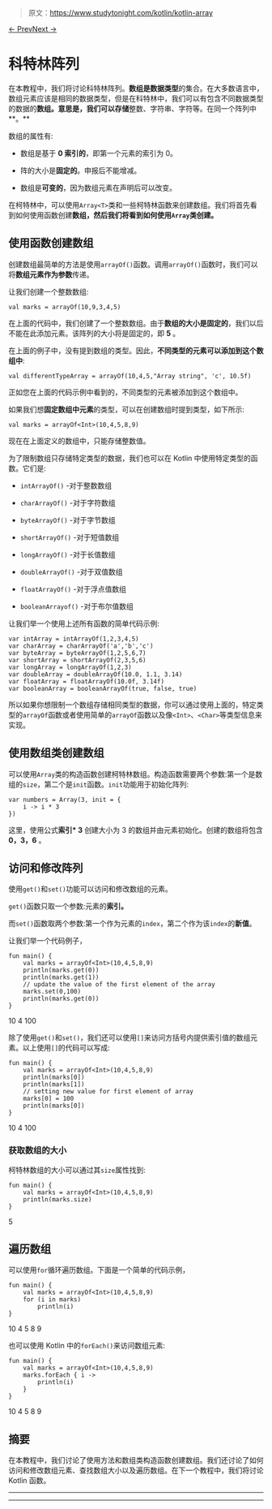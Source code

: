 > 原文：<https://www.studytonight.com/kotlin/kotlin-array>

[← Prev](/kotlin/kotlin-string "Kotlin String")[Next →](/kotlin/kotlin-userdefined-functions "Kotlin User-defined Functions")

# 科特林阵列

在本教程中，我们将讨论科特林阵列。**数组是数据类型**的集合。在大多数语言中，数组元素应该是相同的数据类型，但是在科特林中，我们可以有包含不同数据类型的数据的**数组。意思是，我们可以存储**整数、字符串、字符等。在同一个阵列中**。**

数组的属性有:

*   数组是基于 **0 索引的**，即第一个元素的索引为 0。

*   阵的大小是**固定的**。申报后不能增减。

*   数组是**可变的**，因为数组元素在声明后可以改变。

在柯特林中，可以使用`Array<T>`类和一些柯特林函数来创建数组。我们将首先看到如何使用函数创建**数组，然后我们将看到如何使用`Array`类创建。**

## 使用函数创建数组

创建数组最简单的方法是使用`arrayOf()`函数。调用`arrayOf()`函数时，我们可以将**数组元素作为参数**传递。

让我们创建一个整数数组:

```
val marks = arrayOf(10,9,3,4,5)
```

在上面的代码中，我们创建了一个整数数组。由于**数组的大小是固定的**，我们以后不能在此添加元素。该阵列的大小将是固定的，即 **5** 。

在上面的例子中，没有提到数组的类型。因此，**不同类型的元素可以添加到这个数组中**:

```
val differentTypeArray = arrayOf(10,4,5,"Array string", 'c', 10.5f)
```

正如您在上面的代码示例中看到的，不同类型的元素被添加到这个数组中。

如果我们想**固定数组中元素**的类型，可以在创建数组时提到类型，如下所示:

```
val marks = arrayOf<Int>(10,4,5,8,9)
```

现在在上面定义的数组中，只能存储整数值。

为了限制数组只存储特定类型的数据，我们也可以在 Kotlin 中使用特定类型的函数。它们是:

*   `intArrayOf()` -对于整数数组

*   `charArrayOf()` -对于字符数组

*   `byteArrayOf()` -对于字节数组

*   `shortArrayOf()` -对于短值数组

*   `longArrayOf()` -对于长值数组

*   `doubleArrayOf()` -对于双值数组

*   `floatArrayOf()` -对于浮点值数组

*   `booleanArrayof()` -对于布尔值数组

让我们举一个使用上述所有函数的简单代码示例:

```
var intArray = intArrayOf(1,2,3,4,5)
var charArray = charArrayOf('a','b','c')
var byteArray = byteArrayOf(1,2,5,6,7)
var shortArray = shortArrayOf(2,3,5,6)
var longArray = longArrayOf(1,2,3)
var doubleArray = doubleArrayOf(10.0, 1.1, 3.14)
var floatArray = floatArrayOf(10.0f, 3.14f)
var booleanArray = booleanArrayOf(true, false, true)
```

所以如果你想限制一个数组存储相同类型的数据，你可以通过使用上面的，特定类型的`arrayOf`函数或者使用简单的`arrayOf`函数以及像`<Int>`、`<Char>`等类型信息来实现。

## 使用数组类创建数组

可以使用`Array`类的构造函数创建柯特林数组。构造函数需要两个参数:第一个是数组的`size`，第二个是`init`函数。`init`功能用于初始化阵列:

```
var numbers = Array(3, init = {
    i -> i * 3
})
```

这里，使用公式**索引* 3** 创建大小为 3 的数组并由元素初始化。创建的数组将包含 **0，3，6** 。

## 访问和修改阵列

使用`get()`和`set()`功能可以访问和修改数组的元素。

`get()`函数只取一个参数:元素的**索引。**

而`set()`函数取两个参数:第一个作为元素的`index`，第二个作为该`index`的**新值**。

让我们举一个代码例子，

```
fun main() {
    val marks = arrayOf<Int>(10,4,5,8,9)
    println(marks.get(0))
    println(marks.get(1))
    // update the value of the first element of the array
    marks.set(0,100)
    println(marks.get(0))
}
```

10
4
100

除了使用`get()`和`set()`，我们还可以使用`[]`来访问方括号内提供索引值的数组元素。以上使用`[]`的代码可以写成:

```
fun main() {
    val marks = arrayOf<Int>(10,4,5,8,9)
    println(marks[0])
    println(marks[1])
    // setting new value for first element of array
    marks[0] = 100
    println(marks[0])
}
```

10
4
100

### 获取数组的大小

柯特林数组的大小可以通过其`size`属性找到:

```
fun main() {
    val marks = arrayOf<Int>(10,4,5,8,9)
    println(marks.size)
}
```

5

## 遍历数组

可以使用`for`循环遍历数组。下面是一个简单的代码示例，

```
fun main() {
    val marks = arrayOf<Int>(10,4,5,8,9)
    for (i in marks)
        println(i)
}
```

10
4
5
8
9

也可以使用 Kotlin 中的`forEach()`来访问数组元素:

```
fun main() {
    val marks = arrayOf<Int>(10,4,5,8,9)
    marks.forEach { i ->
        println(i)
    }
}
```

10
4
5
8
9

## 摘要

在本教程中，我们讨论了使用方法和数组类构造函数创建数组。我们还讨论了如何访问和修改数组元素、查找数组大小以及遍历数组。在下一个教程中，我们将讨论 Kotlin 函数。

* * *

* * *